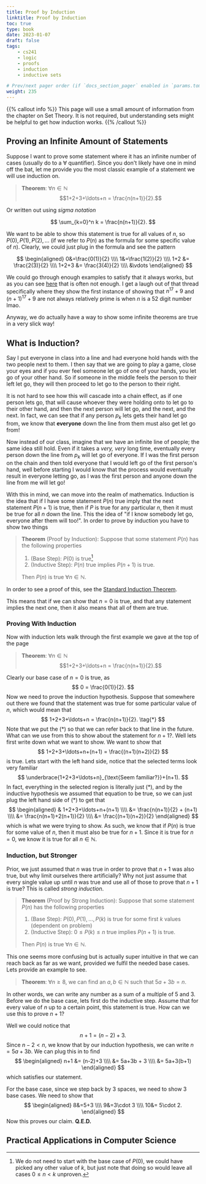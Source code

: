 ```yaml
---
title: Proof by Induction
linktitle: Proof by Induction
toc: true
type: book
date: 2023-01-07
draft: false
tags:
    - cs241
    - logic
    - proofs
    - induction
    - inductive sets

# Prev/next pager order (if `docs_section_pager` enabled in `params.toml`)
weight: 235
---
```


{{% callout info %}}
This page will use a small amount of information from the chapter on Set Theory. It is not required, but understanding sets might be helpful to get how induction works.
{{% /callout %}}

## Proving an Infinite Amount of Statements

Suppose I want to prove some statement where it has an infinite number of cases (usually do to a $\forall$ quantifier). Since you don't likely have one in mind off the bat, let me provide you the most classic example of a statement we will use induction on.

> **Theorem**: $\forall n\in\mathbb{N}$ $$1+2+3+\ldots+n = \frac{n(n+1)}{2}.$$

Or written out using *sigma notation*

$$
\sum_{k=0}^n k = \frac{n(n+1)}{2}.
$$

We want to be able to show this statement is true for all values of $n$, so $P(0),P(1),P(2),\ldots$ (if we refer to $P(n)$ as the formula for some specific value of $n$). Clearly, we could just plug in the formula and see the pattern

$$
\begin{aligned}
0&=\frac{0(1)}{2} \\\\
1&=\frac{1(2)}{2} \\\\
1+2 &= \frac{2(3)}{2} \\\\
1+2+3 &= \frac{3(4)}{2} \\\\
&\vdots
\end{aligned}
$$

We could go through enough  examples to satisfy that it always works, but as you can see [here](https://math.stackexchange.com/questions/514/conjectures-that-have-been-disproved-with-extremely-large-counterexamples) that is often not enough. I get a laugh out of that thread specifically where they show the first instance of showing that $n^{17}+9$ and $(n+1)^{17}+9$ are not always relatively prime is when $n$ is a $52$ digit number lmao.

Anyway, we do actually have a way to show some infinite theorems are true in a very slick way!

## What is Induction?

Say I put everyone in class into a line and had everyone hold hands with the two people next to them. I then say that we are going to play a game, close your eyes and if you ever feel someone let go of one of your hands, you let go of your other hand. So if someone in the middle feels the person to their left let go, they will then proceed to let go to the person to their right.

It is not hard to see how this will cascade into a chain effect, as if one person lets go, that will cause whoever they were holding onto to let go to their other hand, and then the next person will let go, and the next, and the next. In fact, we can see that if any person $p_k$ lets gets their hand let go from, we know that **everyone** down the line from them must also get let go from!

Now instead of our class, imagine that we have an infinite line of people; the same idea still hold. Even if it takes a *very, very* long time, eventually every person down the line from $p_k$ will let go of everyone. If I was the first person on the chain and then told everyone that I would left go of the first person's hand, well before starting I would know that the process would eventually result in everyone letting go, as I was the first person and anyone down the line from me will let go!

With this in mind, we can move into the realm of mathematics. Induction is the idea that if I have some statement $P(n)$ true imply that the next statement $P(n+1)$ is true, then if $P$ is true for any particular $n$, then it must be true for all $n$ down the line. This the idea of "if I know somebody let go, everyone after them will too!". In order to prove by induction you have to show two things

> **Theorem** (Proof by Induction): Suppose that some statement $P(n)$ has the following properties
>
> 1. (Base Step): $P(0)$ is true[^1]
> 2. (Inductive Step): $P(n)$ true implies $P(n+1)$ is true.
>
> Then $P(n)$ is true $\forall n\in\mathbb{N}$.

In order to see a proof of this, see the [Standard Induction Theorem](/course/settheory/sections/inductivesets#standard_induction_theorem).

This means that if we can show that $n=0$ is true, and that any statement implies the next one, then it also means that all of them are true.

### Proving With Induction

Now with induction lets walk through the first example we gave at the top of the page

> **Theorem**: $\forall n\in\mathbb{N}$ $$1+2+3+\ldots+n = \frac{n(n+1)}{2}.$$

Clearly our base case of $n=0$ is true, as
$$
0 = \frac{0(1)}{2}.
$$
Now we need to prove the induction hypothesis. Suppose that somewhere out there we found that the statement was true for some particular value of $n$, which would mean that
$$
1+2+3+\ldots+n = \frac{n(n+1)}{2}. \tag{*}
$$
Note that we put the (\*) so that we can refer back to that line in the future. What can we use from this to show about the statement for $n+1$?. Well lets first write down what we want to show. We want to show that
$$
1+2+3+\ldots+n+(n+1) = \frac{(n+1)(n+2)}{2}
$$
is true. Lets start with the left hand side, notice that the selected terms look very familiar
$$
\underbrace{1+2+3+\ldots+n}_{\text{Seem familiar?}}+(n+1).
$$
In fact, everything in the selected region is literally just (\*), and by the inductive hypothesis we assumed that equation to be true, so we can just plug the left hand side of (\*) to get that
$$
\begin{aligned}
& 1+2+3+\ldots+n+(n+1) \\\\
&= \frac{n(n+1)}{2} + (n+1) \\\\
&= \frac{n(n+1)+2(n+1)}{2} \\\\
&= \frac{(n+1)(n+2)}{2}
\end{aligned}
$$
which is what we were trying to show. As such, we know that if $P(n)$ is true for some value of $n$, then it must also be true for $n+1$. Since it is true for $n=0$, we know it is true for all $n\in\mathbb{N}$.

### Induction, but Stronger

Prior, we just assumed that $n$ was true in order to prove that $n+1$ was also true, but why limit ourselves there artificially? Why not just assume that every single value up until $n$ was true and use all of those to prove that $n+1$ is true? This is called *strong induction*.

> **Theorem** (Proof by Strong Induction): Suppose that some statement $P(n)$ has the following properties
>
> 1. (Base Step): $P(0),P(1),\ldots,P(k)$ is true for some first $k$ values (dependent on problem)
> 2. (Inductive Step): $0\leq P(k)\leq n$ true implies $P(n+1)$ is true.
>
> Then $P(n)$ is true $\forall n\in\mathbb{N}$.

This one seems more confusing but is actually super intuitive in that we can reach back as far as we want, provided we fulfil the needed base cases. Lets provide an example to see.

> **Theorem**: $\forall n\geq 8$, we can find an $a,b\in\mathbb{N}$ such that $5a+3b=n$.

In other words, we can write any number as a sum of a multiple of $5$ and $3$. Before we do the base case, lets first do the inductive step. Assume that for every value of $n$ up to a certain point, this statement is true. How can we use this to prove $n+1$?

Well we could notice that
$$
n+1 = (n-2)+3.
$$
Since $n-2<n$, we know that by our induction hypothesis, we can write $n=5a+3b$. We can plug this in to find
$$
\begin{aligned}
n+1 &= (n-2)+3 \\\\
&= 5a+3b + 3 \\\\
&= 5a+3(b+1)
\end{aligned}
$$
which satisfies our statement.

For the base case, since we step back by $3$ spaces, we need to show $3$ base cases. We need to show that
$$
\begin{aligned}
8&=5+3 \\\\
9&=3\cdot 3 \\\\
10&= 5\cdot 2.
\end{aligned}
$$
Now this proves our claim. **Q.E.D.**

## Practical Applications in Computer Science

[^1]: We do not need to start with the base case of $P(0)$, we could have picked any other value of $k$, but just note that doing so would leave all cases $0\leq n < k$ unproven.
